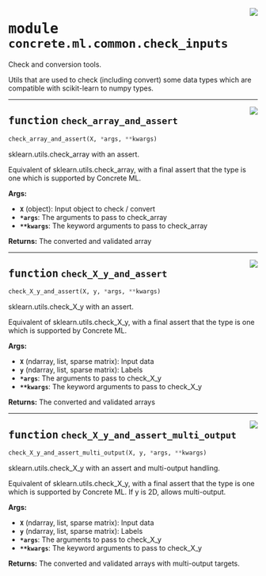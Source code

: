 <!-- markdownlint-disable -->

<a href="../../../src/concrete/ml/common/check_inputs.py#L0"><img align="right" style="float:right;" src="https://img.shields.io/badge/-source-cccccc?style=flat-square"></a>

# <kbd>module</kbd> `concrete.ml.common.check_inputs`

Check and conversion tools.

Utils that are used to check (including convert) some data types which are compatible with scikit-learn to numpy types.

______________________________________________________________________

<a href="../../../src/concrete/ml/common/check_inputs.py#L16"><img align="right" style="float:right;" src="https://img.shields.io/badge/-source-cccccc?style=flat-square"></a>

## <kbd>function</kbd> `check_array_and_assert`

```python
check_array_and_assert(X, *args, **kwargs)
```

sklearn.utils.check_array with an assert.

Equivalent of sklearn.utils.check_array, with a final assert that the type is one which is supported by Concrete ML.

**Args:**

- <b>`X`</b> (object):  Input object to check / convert
- <b>`*args`</b>:  The arguments to pass to check_array
- <b>`**kwargs`</b>:  The keyword arguments to pass to check_array

**Returns:**
The converted and validated array

______________________________________________________________________

<a href="../../../src/concrete/ml/common/check_inputs.py#L35"><img align="right" style="float:right;" src="https://img.shields.io/badge/-source-cccccc?style=flat-square"></a>

## <kbd>function</kbd> `check_X_y_and_assert`

```python
check_X_y_and_assert(X, y, *args, **kwargs)
```

sklearn.utils.check_X_y with an assert.

Equivalent of sklearn.utils.check_X_y, with a final assert that the type is one which is supported by Concrete ML.

**Args:**

- <b>`X`</b> (ndarray, list, sparse matrix):  Input data
- <b>`y`</b> (ndarray, list, sparse matrix):  Labels
- <b>`*args`</b>:  The arguments to pass to check_X_y
- <b>`**kwargs`</b>:  The keyword arguments to pass to check_X_y

**Returns:**
The converted and validated arrays

______________________________________________________________________

<a href="../../../src/concrete/ml/common/check_inputs.py#L57"><img align="right" style="float:right;" src="https://img.shields.io/badge/-source-cccccc?style=flat-square"></a>

## <kbd>function</kbd> `check_X_y_and_assert_multi_output`

```python
check_X_y_and_assert_multi_output(X, y, *args, **kwargs)
```

sklearn.utils.check_X_y with an assert and multi-output handling.

Equivalent of sklearn.utils.check_X_y, with a final assert that the type is one which is supported by Concrete ML. If y is 2D, allows multi-output.

**Args:**

- <b>`X`</b> (ndarray, list, sparse matrix):  Input data
- <b>`y`</b> (ndarray, list, sparse matrix):  Labels
- <b>`*args`</b>:  The arguments to pass to check_X_y
- <b>`**kwargs`</b>:  The keyword arguments to pass to check_X_y

**Returns:**
The converted and validated arrays with multi-output targets.
